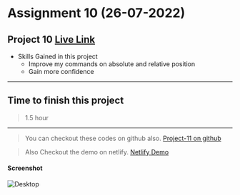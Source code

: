 # Assignment 10 (26-07-2022)

## Project 10 [Live Link](https://reyanshraviproj10.netlify.app)

-   Skills Gained in this project
    -   Improve my commands on absolute and relative position
    -   Gain more confidence

---

## Time to finish this project

> 1.5 hour 

---

> You can checkout these codes on github also.
[Project-11 on github](https://github.com/reyanshravi/Project-10)

> Also Checkout the demo on netlify.
[Netlify Demo](https://reyanshraviproj10.netlify.app/)

#### Screenshot

![Desktop](./image/interior.png)
